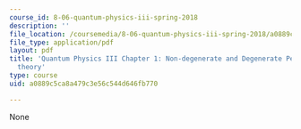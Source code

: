 ```yaml
---
course_id: 8-06-quantum-physics-iii-spring-2018
description: ''
file_location: /coursemedia/8-06-quantum-physics-iii-spring-2018/a0889c5ca8a479c3e56c544d646fb770_MIT8_06S18ch1.pdf
file_type: application/pdf
layout: pdf
title: 'Quantum Physics III Chapter 1: Non-degenerate and Degenerate Perturbation
  theory'
type: course
uid: a0889c5ca8a479c3e56c544d646fb770

---
```

None